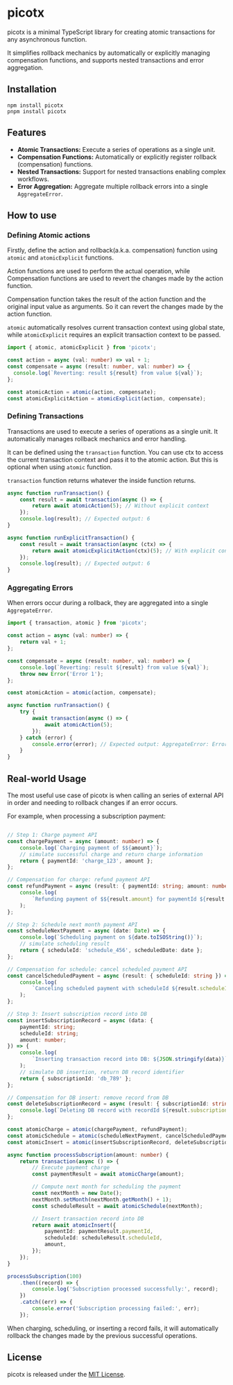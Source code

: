 # picotx

picotx is a minimal TypeScript library for creating atomic transactions for any asynchronous function.

It simplifies rollback mechanics by automatically or explicitly managing compensation functions, and supports nested transactions and error aggregation.

## Installation


```
npm install picotx
pnpm install picotx
```

## Features

- **Atomic Transactions:** Execute a series of operations as a single unit.
- **Compensation Functions:** Automatically or explicitly register rollback (compensation) functions.
- **Nested Transactions:** Support for nested transactions enabling complex workflows.
- **Error Aggregation:** Aggregate multiple rollback errors into a single `AggregateError`.


## How to use

### Defining Atomic actions
Firstly, define the action and rollback(a.k.a. compensation) function using `atomic` and `atomicExplicit` functions.

Action functions are used to perform the actual operation, while
Compensation functions are used to revert the changes made by the action function.

Compensation function takes the result of the action function and the original input value as arguments.
So it can revert the changes made by the action function.

`atomic` automatically resolves current transaction context using global state, while `atomicExplicit` requires an explicit transaction context to be passed.

```typescript
import { atomic, atomicExplicit } from 'picotx';

const action = async (val: number) => val + 1;
const compensate = async (result: number, val: number) => {
  console.log(`Reverting: result ${result} from value ${val}`);
};

const atomicAction = atomic(action, compensate);
const atomicExplicitAction = atomicExplicit(action, compensate);
```

### Defining Transactions

Transactions are used to execute a series of operations as a single unit. It automatically manages rollback mechanics and error handling.

It can be defined using the `transaction` function.
You can use ctx to access the current transaction context and pass it to the atomic action. But this is optional when using `atomic` function.

`transaction` function returns whatever the inside function returns.
```typescript
async function runTransaction() {
    const result = await transaction(async () => {
        return await atomicAction(5); // Without explicit context
    });
    console.log(result); // Expected output: 6
}

async function runExplicitTransaction() {
    const result = await transaction(async (ctx) => {
        return await atomicExplicitAction(ctx)(5); // With explicit context and currying
    });
    console.log(result); // Expected output: 6
}
```

### Aggregating Errors
When errors occur during a rollback, they are aggregated into a single `AggregateError`.

```typescript
import { transaction, atomic } from 'picotx';

const action = async (val: number) => {
    return val + 1;
};

const compensate = async (result: number, val: number) => {
    console.log(`Reverting: result ${result} from value ${val}`);
    throw new Error('Error 1');
};

const atomicAction = atomic(action, compensate);

async function runTransaction() {
    try {
        await transaction(async () => {
            await atomicAction(5);
        });
    } catch (error) {
        console.error(error); // Expected output: AggregateError: Error 1
    }
}
```

## Real-world Usage
The most useful use case of picotx is when calling an series of external API in order and needing to rollback changes if an error occurs.

For example, when processing a subscription payment:

```typescript

// Step 1: Charge payment API
const chargePayment = async (amount: number) => {
    console.log(`Charging payment of $${amount}`);
    // simulate successful charge and return charge information
    return { paymentId: 'charge_123', amount };
};

// Compensation for charge: refund payment API
const refundPayment = async (result: { paymentId: string; amount: number }) => {
    console.log(
        `Refunding payment of $${result.amount} for paymentId ${result.paymentId}`,
    );
};

// Step 2: Schedule next month payment API
const scheduleNextPayment = async (date: Date) => {
    console.log(`Scheduling payment on ${date.toISOString()}`);
    // simulate scheduling result
    return { scheduleId: 'schedule_456', scheduledDate: date };
};

// Compensation for schedule: cancel scheduled payment API
const cancelScheduledPayment = async (result: { scheduleId: string }) => {
    console.log(
        `Canceling scheduled payment with scheduleId ${result.scheduleId}`,
    );
};

// Step 3: Insert subscription record into DB
const insertSubscriptionRecord = async (data: {
    paymentId: string;
    scheduleId: string;
    amount: number;
}) => {
    console.log(
        `Inserting transaction record into DB: ${JSON.stringify(data)}`,
    );
    // simulate DB insertion, return DB record identifier
    return { subscriptionId: 'db_789' };
};

// Compensation for DB insert: remove record from DB
const deleteSubscriptionRecord = async (result: { subscriptionId: string }) => {
    console.log(`Deleting DB record with recordId ${result.subscriptionId}`);
};

const atomicCharge = atomic(chargePayment, refundPayment);
const atomicSchedule = atomic(scheduleNextPayment, cancelScheduledPayment);
const atomicInsert = atomic(insertSubscriptionRecord, deleteSubscriptionRecord);

async function processSubscription(amount: number) {
    return transaction(async () => {
        // Execute payment charge
        const paymentResult = await atomicCharge(amount);

        // Compute next month for scheduling the payment
        const nextMonth = new Date();
        nextMonth.setMonth(nextMonth.getMonth() + 1);
        const scheduleResult = await atomicSchedule(nextMonth);

        // Insert transaction record into DB
        return await atomicInsert({
            paymentId: paymentResult.paymentId,
            scheduleId: scheduleResult.scheduleId,
            amount,
        });
    });
}

processSubscription(100)
    .then((record) => {
        console.log('Subscription processed successfully:', record);
    })
    .catch((err) => {
        console.error('Subscription processing failed:', err);
    });
```

When charging, scheduling, or inserting a record fails, it will automatically rollback the changes made by the previous successful operations.

## License

picotx is released under the [MIT License](LICENSE).
